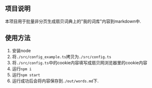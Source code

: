 ## 项目说明

本项目用于批量非分页生成扇贝词典上的"我的词库"内容到markdown中.

## 使用方法

1. 安装node
1. 将`./src/config_example.ts`拷贝为`./src/config.ts`
1. 将`./src/config.ts`中的cookie内容填写成扇贝网浏览器里的cookie内容
1. 运行`npm i`
1. 运行`npm start`
1. 运行成功后会将内容保存到`./out/words.md`下.